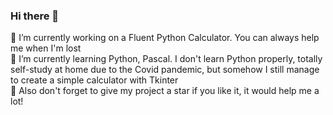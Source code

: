 ### Hi there 👋

🔭 I’m currently working on a Fluent Python Calculator. You can always help me when I'm lost <br>
🌱 I’m currently learning Python, Pascal. I don't learn Python properly, totally self-study at home due to the Covid pandemic, but somehow I still manage to create a simple calculator with Tkinter <br>
🌟 Also don't forget to give my project a star if you like it, it would help me a lot!
